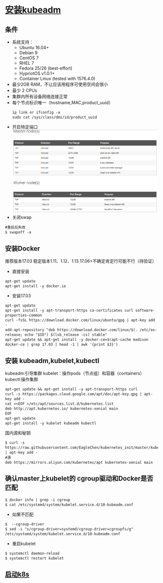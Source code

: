 # [安装kubeadm](https://kubernetes.io/docs/tasks/tools/install-kubeadm/)
## 条件
* 系统支持：
    * Ubuntu 16.04+
    * Debian 9
    * CentOS 7
    * RHEL 7
    * Fedora 25/26 (best-effort)
    * HypriotOS v1.0.1+
    * Container Linux (tested with 1576.4.0)
* 最少2GB RAM，不让应该用程序可使用空间会很小
* 最少 2 CPUs
* 集群内所有设备网络连接正常
* 每个节点标识唯一（hostname,MAC,product_uuid）
    ```
    ip link or ifconfig -a
    sudo cat /sys/class/dmi/id/product_uuid
    ```
* 开启特定端口 
![开启特定端口](../images/certain_port.png)
* 关闭swap
```
#重启后失效
$ swapoff -a 
```
## 安装Docker
推荐版本17.03
稳定版本1.11、1.12、1.13
17.06+不确定肯定行可能不行（待验证）
* 直接安装
```
apt-get update
apt-get install -y docker.io
```
* 安装17.03
```
apt-get update
apt-get install -y apt-transport-https ca-certificates curl software-properties-common
curl -fsSL https://download.docker.com/linux/ubuntu/gpg | apt-key add -
add-apt-repository "deb https://download.docker.com/linux/$(. /etc/os-release; echo "$ID") $(lsb_release -cs) stable"
apt-get update && apt-get install -y docker-ce=$(apt-cache madison docker-ce | grep 17.03 | head -1 | awk '{print $3}')
```
## 安装 kubeadm,kubelet,kubectl
kubeadm:引导集群
kubelet：操作pods（节点组）和容器（containers）
kubectl:操作集群
```
apt-get update && apt-get install -y apt-transport-https curl
curl -s https://packages.cloud.google.com/apt/doc/apt-key.gpg | apt-key add -
cat <<EOF >/etc/apt/sources.list.d/kubernetes.list
deb http://apt.kubernetes.io/ kubernetes-xenial main
EOF
apt-get update
apt-get install -y kubelet kubeadm kubectl
```
国内源和秘钥
```
$ curl -s https://raw.githubusercontent.com/EagleChen/kubernetes_init/master/kube_apt_key.gpg | apt-key add -
#源
deb https://mirrors.aliyun.com/kubernetes/apt kubernetes-xenial main
```
## 确认master上kubelet的 cgroup驱动和Docker是否匹配
```
$ docker info | grep -i cgroup
$ cat /etc/systemd/system/kubelet.service.d/10-kubeadm.conf
```
* 如果不匹配
```
$  --cgroup-driver 
$ sed -i "s/cgroup-driver=systemd/cgroup-driver=cgroupfs/g" /etc/systemd/system/kubelet.service.d/10-kubeadm.conf
```
* 重启kubelet
```
$ systemctl daemon-reload
$ systemctl restart kubelet
```
## [启动k8s](./create_cluster.md)

